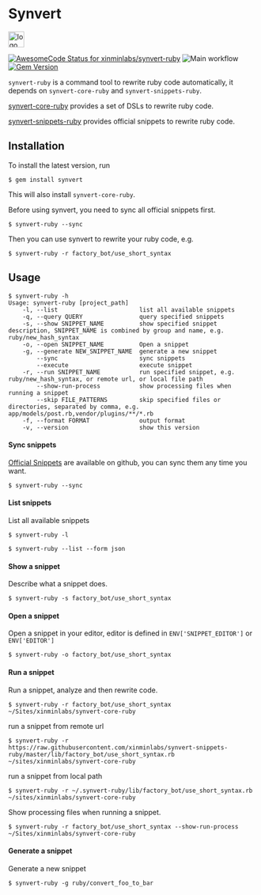 # Synvert

<img src="https://synvert.net/img/logo_96.png" alt="logo" width="32" height="32" />

[![AwesomeCode Status for xinminlabs/synvert-ruby](https://awesomecode.io/projects/47cd9805-171c-4c61-b927-baa46cd4020a/status)](https://awesomecode.io/repos/xinminlabs/synvert-ruby)
![Main workflow](https://github.com/xinminlabs/synvert-ruby/actions/workflows/main.yml/badge.svg)
[![Gem Version](https://badge.fury.io/rb/synvert.svg)](http://badge.fury.io/rb/synvert)

`synvert-ruby` is a command tool to rewrite ruby code automatically, it depends on `synvert-core-ruby` and `synvert-snippets-ruby`.

[synvert-core-ruby](https://github.com/xinminlabs/synvert-core-ruby) provides a set of DSLs to rewrite ruby code.

[synvert-snippets-ruby](https://github.com/xinminlabs/synvert-snippets-ruby) provides official snippets to rewrite ruby code.

## Installation

To install the latest version, run


```
$ gem install synvert
```

This will also install `synvert-core-ruby`.

Before using synvert, you need to sync all official snippets first.

```
$ synvert-ruby --sync
```

Then you can use synvert to rewrite your ruby code, e.g.

```
$ synvert-ruby -r factory_bot/use_short_syntax
```

## Usage

```
$ synvert-ruby -h
Usage: synvert-ruby [project_path]
    -l, --list                       list all available snippets
    -q, --query QUERY                query specified snippets
    -s, --show SNIPPET_NAME          show specified snippet description, SNIPPET_NAME is combined by group and name, e.g. ruby/new_hash_syntax
    -o, --open SNIPPET_NAME          Open a snippet
    -g, --generate NEW_SNIPPET_NAME  generate a new snippet
        --sync                       sync snippets
        --execute                    execute snippet
    -r, --run SNIPPET_NAME           run specified snippet, e.g. ruby/new_hash_syntax, or remote url, or local file path
        --show-run-process           show processing files when running a snippet
        --skip FILE_PATTERNS         skip specified files or directories, separated by comma, e.g. app/models/post.rb,vendor/plugins/**/*.rb
    -f, --format FORMAT              output format
    -v, --version                    show this version
```

#### Sync snippets

[Official Snippets](https://github.com/xinminlabs/synvert-snippets-ruby) are available on github,
you can sync them any time you want.

```
$ synvert-ruby --sync
```

#### List snippets

List all available snippets

```
$ synvert-ruby -l

$ synvert-ruby --list --form json
```

#### Show a snippet

Describe what a snippet does.

```
$ synvert-ruby -s factory_bot/use_short_syntax
```

#### Open a snippet

Open a snippet in your editor, editor is defined in
`ENV['SNIPPET_EDITOR']` or `ENV['EDITOR']`

```
$ synvert-ruby -o factory_bot/use_short_syntax
```

#### Run a snippet

Run a snippet, analyze and then rewrite code.

```
$ synvert-ruby -r factory_bot/use_short_syntax ~/Sites/xinminlabs/synvert-core-ruby
```

run a snippet from remote url

```
$ synvert-ruby -r https://raw.githubusercontent.com/xinminlabs/synvert-snippets-ruby/master/lib/factory_bot/use_short_syntax.rb ~/sites/xinminlabs/synvert-core-ruby
```

run a snippet from local path

```
$ synvert-ruby -r ~/.synvert-ruby/lib/factory_bot/use_short_syntax.rb ~/sites/xinminlabs/synvert-core-ruby
```

Show processing files when running a snippet.

```
$ synvert-ruby -r factory_bot/use_short_syntax --show-run-process ~/Sites/xinminlabs/synvert-core-ruby
```

#### Generate a snippet

Generate a new snippet

```
$ synvert-ruby -g ruby/convert_foo_to_bar
```
